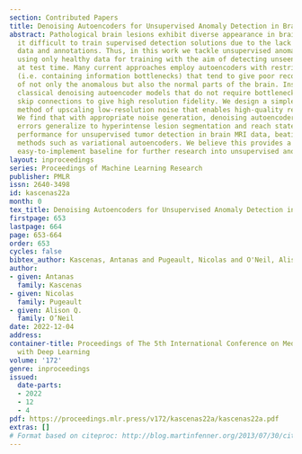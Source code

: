 ```yaml
---
section: Contributed Papers
title: Denoising Autoencoders for Unsupervised Anomaly Detection in Brain MRI
abstract: Pathological brain lesions exhibit diverse appearance in brain images, making
  it difficult to train supervised detection solutions due to the lack of comprehensive
  data and annotations. Thus, in this work we tackle unsupervised anomaly detection,
  using only healthy data for training with the aim of detecting unseen anomalies
  at test time. Many current approaches employ autoencoders with restrictive architectures
  (i.e. containing information bottlenecks) that tend to give poor reconstructions
  of not only the anomalous but also the normal parts of the brain. Instead, we investigate
  classical denoising autoencoder models that do not require bottlenecks and can employ
  skip connections to give high resolution fidelity. We design a simple noise generation
  method of upscaling low-resolution noise that enables high-quality reconstructions.
  We find that with appropriate noise generation, denoising autoencoder reconstruction
  errors generalize to hyperintense lesion segmentation and reach state of the art
  performance for unsupervised tumor detection in brain MRI data, beating more complex
  methods such as variational autoencoders. We believe this provides a strong and
  easy-to-implement baseline for further research into unsupervised anomaly detection.
layout: inproceedings
series: Proceedings of Machine Learning Research
publisher: PMLR
issn: 2640-3498
id: kascenas22a
month: 0
tex_title: Denoising Autoencoders for Unsupervised Anomaly Detection in Brain MRI
firstpage: 653
lastpage: 664
page: 653-664
order: 653
cycles: false
bibtex_author: Kascenas, Antanas and Pugeault, Nicolas and O'Neil, Alison Q.
author:
- given: Antanas
  family: Kascenas
- given: Nicolas
  family: Pugeault
- given: Alison Q.
  family: O’Neil
date: 2022-12-04
address:
container-title: Proceedings of The 5th International Conference on Medical Imaging
  with Deep Learning
volume: '172'
genre: inproceedings
issued:
  date-parts:
  - 2022
  - 12
  - 4
pdf: https://proceedings.mlr.press/v172/kascenas22a/kascenas22a.pdf
extras: []
# Format based on citeproc: http://blog.martinfenner.org/2013/07/30/citeproc-yaml-for-bibliographies/
---
```

